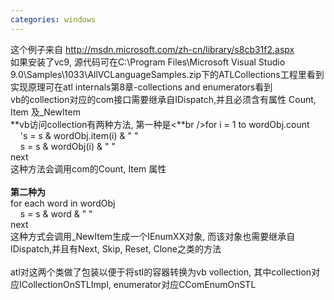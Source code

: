 ```yaml
---
categories: windows
---
```

这个例子来自 http://msdn.microsoft.com/zh-cn/library/s8cb31f2.aspx<br />如果安装了vc9, 源代码可在C:\Program Files\Microsoft Visual Studio 9.0\Samples\1033\AllVCLanguageSamples.zip下的ATLCollections工程里看到<br />实现原理可在atl internals第8章-collections and enumerators看到<br />vb的collection对应的com接口需要继承自IDispatch,并且必须含有属性 Count, Item 及_NewItem<br />**vb访问collection有两种方法, 第一种是<**br />for i = 1 to wordObj.count<br />&nbsp;&nbsp; &nbsp;'s = s &amp; wordObj.item(i) &amp; " "<br />&nbsp;&nbsp; &nbsp;s = s &amp; wordObj(i) &amp; " "<br />next<br />这种方法会调用com的Count, Item 属性<br /><br />**第二种为**<br />for each word in wordObj<br />&nbsp;&nbsp; &nbsp;s = s &amp; word &amp; " "<br />next<br />这种方式会调用_NewItem生成一个IEnumXX对象, 而该对象也需要继承自IDispatch,并且有Next, Skip, Reset, Clone之类的方法<br /><br />atl对这两个类做了包装以便于将stl的容器转换为vb vollection, 其中collection对应ICollectionOnSTLImpl, enumerator对应CComEnumOnSTL<br />